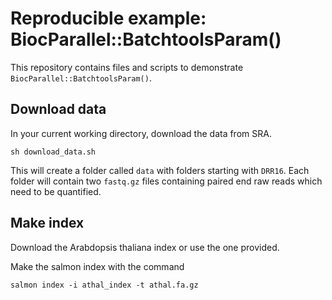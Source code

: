 Reproducible example: BiocParallel::BatchtoolsParam()
=====================================================

This repository contains files and scripts to demonstrate
`BiocParallel::BatchtoolsParam()`. 

## Download data

In your current working directory, download the data from SRA.

	sh download_data.sh
	
This will create a folder called `data` with folders starting with
`DRR16`. Each folder will contain two `fastq.gz` files containing
paired end raw reads which need to be quantified.


## Make index

Download the Arabdopsis thaliana index or use the one provided.

Make the salmon index with the command

	salmon index -i athal_index -t athal.fa.gz
